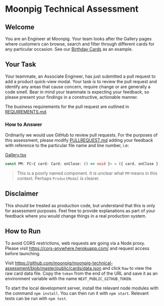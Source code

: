 # Moonpig Technical Assessment

## Welcome

You are an Engineer at Moonpig. Your team looks after the Gallery pages where customers can browse, search and filter through different cards for any particular occasion. See our [Birthday Cards](https://www.moonpig.com/uk/personalised-cards/birthday/all/) as an example.

## Your Task

Your teammate, an Associate Engineer, has just submitted a pull request to add a product quick-view modal. Your task is to review the pull request and identify any areas that cause concern, require change or are generally a code smell. Bear in mind your teammate is expecting your feedback, so please present your findings in a constructive, actionable manner.

The business requirements for the pull request are outlined in [REQUIREMENTS.md](REQUIREMENTS.md).

### How to Answer

Ordinarily we would use GitHub to review pull requests. For the purposes of this assessment, please modify [PULLREQUEST.md](PULLREQUEST.md) adding your feedback with reference to the particular file name and line number, i.e:

[Gallery.tsx](/src/components/Gallery/Gallery.tsx#L127)

```typescript
const PM: FC<{ card: Card; onClose: () => void }> = ({ card, onClose }) => {
```

> This is a poorly named component. It is unclear what `PM` means in this context. Perhaps `ProductModal` is clearer.

## Disclaimer

This should be treated as production code, but understand that this is only for assessment purposes. Feel free to provide explanations as part of your feedback where you would change things in a real production system.

## How to Run

To avoid CORS restrictions, web requests are going via a Node proxy. Please visit https://cors-anywhere.herokuapp.com/ and request access before launching.

Visit https://github.com/moonpig/moonpig-technical-assessment/blob/master/public/cards/data.json and click `Raw` to view the raw card data file. Copy the `token` from the end of the URL and save it as an environment variable with the name `NEXT_PUBLIC_GITHUB_TOKEN`.

To start the local development server, install the relevant node modules with the command `npm install`. You can then run it with `npm start`. Relevant tests can be run with `npm test`.
